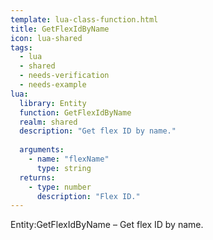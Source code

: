 ```yaml
---
template: lua-class-function.html
title: GetFlexIdByName
icon: lua-shared
tags:
  - lua
  - shared
  - needs-verification
  - needs-example
lua:
  library: Entity
  function: GetFlexIdByName
  realm: shared
  description: "Get flex ID by name."
  
  arguments:
    - name: "flexName"
      type: string
  returns:
    - type: number
      description: "Flex ID."
---
```


<div class="lua__search__keywords">
Entity:GetFlexIdByName &#x2013; Get flex ID by name.
</div>
